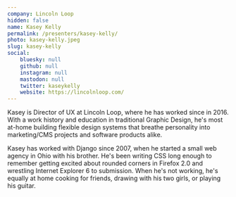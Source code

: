 ```yaml
---
company: Lincoln Loop
hidden: false
name: Kasey Kelly
permalink: /presenters/kasey-kelly/
photo: kasey-kelly.jpeg
slug: kasey-kelly
social:
    bluesky: null
    github: null
    instagram: null
    mastodon: null
    twitter: kaseykelly
    website: https://lincolnloop.com/
---
```


Kasey is Director of UX at Lincoln Loop, where he has worked since in 2016. With a work history and education in traditional Graphic Design, he's most at-home building flexible design systems that breathe personality into marketing/CMS projects and software products alike.

Kasey has worked with Django since 2007, when he started a small web agency in Ohio with his brother. He's been writing CSS long enough to remember getting excited about rounded corners in Firefox 2.0 and wrestling Internet Explorer 6 to submission. When he's not working, he's equally at home cooking for friends, drawing with his two girls, or playing his guitar.
